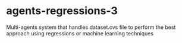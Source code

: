 # agents-regressions-3
Multi-agents system that handles dataset.cvs file to perform the best approach using regressions or machine learning techniques
